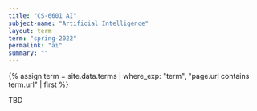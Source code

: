 ```yaml
---
title: "CS-6601 AI"
subject-name: "Artificial Intelligence"
layout: term
term: "spring-2022"
permalink: "ai"
summary: ""
---
```


{% assign term = site.data.terms | where_exp: "term", "page.url contains term.url" | first %}

TBD